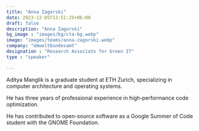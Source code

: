 ```yaml
---
title: "Anna Zagorski"
date: 2023-12-05T13:51:25+06:00
draft: false
description: "Anna Zagorski"
bg_image : "images/bg/cta-bg.webp"
image: "images/teams/anna-zagorski.webp"
company: "Umweltbundesamt"
designation : "Research Associate for Green IT"
type : "speaker"

---
```


Aditya Manglik is a graduate student at ETH Zurich, specializing in computer architecture and operating systems. 

He has three years of professional experience in high‑performance code optimization. 

He has contributed to open-source software as a Google Summer of Code student with the GNOME Foundation.